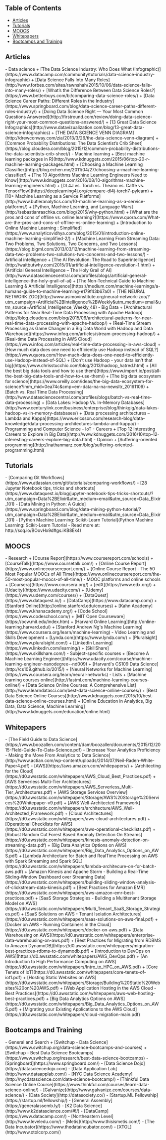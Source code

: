 ## Table of Contents
- <a href="#articles">Articles</a>
- <a href="#tutorials">Tutorials</a>
- <a href="#moocs">MOOCS</a>
- <a href="#whitepapers">Whitepapers</a>
- <a href="#bootcamps">Bootcamps and Training</a>

<h2><a name="articles">Articles</a></h2>
- Data science
    + [The Data Science Industry: Who Does What (Infographic)](https://www.datacamp.com/community/tutorials/data-science-industry-infographic)
    + [Data Science Falls Into Many Roles](http://www.forbes.com/sites/rawnshah/2015/10/06/data-science-falls-into-many-roles/)
    + [What’s the Difference Between Data Science Roles?](https://www.betterbuys.com/bi/comparing-data-science-roles/)
    + [Data Science Career Paths: Different Roles in the Industry](https://www.springboard.com/blog/data-science-career-paths-different-roles-industry/)
    + [Doing Data Science Right — Your Most Common Questions Answered](http://firstround.com/review/doing-data-science-right-your-most-common-questions-answered/)
    + [13 Great Data Science Infographics](http://www.datavizualization.com/blog/13-great-data-science-infographics)
    + [THE DATA SCIENCE VENN DIAGRAM](http://drewconway.com/zia/2013/3/26/the-data-science-venn-diagram)
    + [Common Probability Distributions: The Data Scientist’s Crib Sheet](https://blog.cloudera.com/blog/2015/12/common-probability-distributions-the-data-scientists-crib-sheet/)
- Machine learning
    + [Best machine learning packages in R](http://www.kdnuggets.com/2015/06/top-20-r-machine-learning-packages.html)
    + [Choosing a Machine Learning Classifier](http://blog.echen.me/2011/04/27/choosing-a-machine-learning-classifier/)
    + [The 10 Algorithms Machine Learning Engineers Need to Know](http://www.kdnuggets.com/2016/08/10-algorithms-machine-learning-engineers.html)
    + [DL4J vs. Torch vs. Theano vs. Caffe vs. TensorFlow](https://deeplearning4j.org/compare-dl4j-torch7-pylearn)
    + [10+ Machine Learning as a Service Platforms](http://www.butleranalytics.com/10-machine-learning-as-a-service-platforms/)
    + [Python, Machine Learning, and Language Wars](http://sebastianraschka.com/blog/2015/why-python.html)
    + [What are the pros and cons of offline vs. online learning?](https://www.quora.com/What-are-the-pros-and-cons-of-offline-vs-online-learning)
    + [Introduction to Online Machine Learning : Simplified](https://www.analyticsvidhya.com/blog/2015/01/introduction-online-machine-learning-simplified-2/)
    + [Machine Learning From Streaming Data: Two Problems, Two Solutions, Two Concerns, and Two Lessons](https://blog.bigml.com/2013/03/12/machine-learning-from-streaming-data-two-problems-two-solutions-two-concerns-and-two-lessons/)
- Artificial intelligence
    + [The AI Revolution: The Road to Superintelligence](http://waitbutwhy.com/2015/01/artificial-intelligence-revolution-1.html)
    + [Artificial General Intelligence – The Holy Grail of AI](http://www.datasciencecentral.com/profiles/blogs/artificial-general-intelligence-the-holy-grail-of-ai)
    + [The Non-Technical Guide to Machine Learning & Artificial Intelligence](https://medium.com/machine-learnings/a-humans-guide-to-machine-learning-e179f43b67a0)
    + [THE NEURAL NETWORK ZOO](http://www.asimovinstitute.org/neural-network-zoo/?utm_campaign=Artificial%2BIntelligence%2BWeekly&utm_medium=email&utm_source=Artificial_Intelligence_Weekly_48)
- Big Data
    + [Architectural Patterns for Near Real-Time Data Processing with Apache Hadoop](http://blog.cloudera.com/blog/2015/06/architectural-patterns-for-near-real-time-data-processing-with-apache-hadoop/)
    + [Real-Time Stream Processing as Game Changer in a Big Data World with Hadoop and Data Warehouse](https://www.infoq.com/articles/stream-processing-hadoop/)
    + [Real-time Data Processing in AWS Cloud](https://www.infoq.com/articles/real-time-data-processing-in-aws-cloud)
    + [How much data does one need to efficiently use Hadoop instead of SQL?](https://www.quora.com/How-much-data-does-one-need-to-efficiently-use-Hadoop-instead-of-SQL)
    + [Don't use Hadoop - your data isn't that big](https://www.chrisstucchio.com/blog/2013/hadoop_hatred.html)
    + [All the best big data tools and how to use them](https://www.import.io/post/all-the-best-big-data-tools-and-how-to-use-them/)
    + [The big data ecosystem for science](https://www.oreilly.com/ideas/the-big-data-ecosystem-for-science?imm_mid=0ea74c&cmp=em-data-na-na-newsltr_20161109)
    + [Batch vs. Real Time Data Processing](http://www.datasciencecentral.com/profiles/blogs/batch-vs-real-time-data-processing)
    + [Data Lakes: Hadoop Vs. In-Memory Databases](http://www.centurylink.com/business/enterprise/blog/thinkgig/data-lakes-hadoop-vs-in-memory-databases/)
    + [Data processing architectures – Lambda and Kappa](https://www.ericsson.com/research-blog/data-knowledge/data-processing-architectures-lambda-and-kappa/)
- Programming and Computer Science
- IoT
- Careers
    + [Top 12 Interesting Careers to Explore in Big Data](http://www.kdnuggets.com/2016/10/top-12-interesting-careers-explore-big-data.html)
- Opinion
    + [Suffering-oriented programming](http://nathanmarz.com/blog/suffering-oriented-programming.html)

<h2><a name="tutorials">Tutorials</a></h2>
- [Comparing Git Workflows](https://www.atlassian.com/git/tutorials/comparing-workflows/)
- [28 Jupyter Notebook tips, tricks and shortcuts](https://www.dataquest.io/blog/jupyter-notebook-tips-tricks-shortcuts/?utm_campaign=Data%2BElixir&utm_medium=email&utm_source=Data_Elixir_101)
- [Data Mining in Python: A Guide](https://www.springboard.com/blog/data-mining-python-tutorial/?utm_campaign=Data%2BElixir&utm_medium=email&utm_source=Data_Elixir_101)
- [Python Machine Learning: Scikit-Learn Tutorial](Python Machine Learning: Scikit-Learn Tutorial - Read more at: http://scq.io/BOovHx9d#gs.iKB8Ek4)

<h2><a name="moocs">MOOCS</a></h2>
- Research
    + [Course Report](https://www.coursereport.com/schools)
    + [CourseTalk](https://www.coursetalk.com/)
    + [Online Course Report](https://www.onlinecoursereport.com/)
    + [Online Course Report - The 50 Most Popular MOOCs of All Time](https://www.onlinecoursereport.com/the-50-most-popular-moocs-of-all-time/)
- MOOC platforms and online schools
    + [Coursera](https://www.coursera.org/)
    + [edX](https://www.edx.org/)
    + [Udacity](https://www.udacity.com/)
    + [Udemy](https://www.udemy.com/courses/)
    + [DataQuest](https://www.dataquest.io/)
    + [DataCamp](https://www.datacamp.com/)
    + [Stanford Online](http://online.stanford.edu/courses)
    + [Kahn Academy](https://www.khanacademy.org/)
    + [Code School](https://www.codeschool.com/)
    + [MIT Open Courseware](https://ocw.mit.edu/index.htm)
    + [Harvard Online Learning](http://online-learning.harvard.edu/)
    + [Stanford Andrew Ng's Machine Learning](https://www.coursera.org/learn/machine-learning)
- Video Learning and Skills Development
    + [Lynda.com](https://www.lynda.com/)
    + [Pluralsight](https://www.pluralsight.com/)
    + [LinkedIn Learning](https://www.linkedin.com/learning/)
    + [SkillShare](https://www.skillshare.com/)
- Subject-specific courses
    + [Become A Machine Learning Engineer](https://www.udacity.com/course/machine-learning-engineer-nanodegree--nd009)
    + [Harvard's CS109 Data Science](http://cs109.github.io/2015/)
    + [Neural Networks for Machine Learning](https://www.coursera.org/learn/neural-networks)
- Lists
    + [Machine learning courses online](http://fastml.com/machine-learning-courses-online/)
    + [Data Science Online Courses: A Comprehensive List](http://www.learndatasci.com/best-data-science-online-courses/)
    + [Best Data Science Online Courses](http://www.kdnuggets.com/2015/10/best-data-science-online-courses.html)
    + [Online Education in Analytics, Big Data, Data Science, Machine Learning](http://www.kdnuggets.com/education/online.html)

<h2><a name="whitepapers">Whitepapers</a></h2>
- [The Field Guide to Data Science](https://www.boozallen.com/content/dam/boozallen/documents/2015/12/2015-FIeld-Guide-To-Data-Science.pdf)
- [Increase Your Analytics Proficiency - Making the Move From Analytics to Data Science](http://www.actian.com/wp-content/uploads/2014/07/Neil-Raden-White-Paper4.pdf)
- [AWS](https://aws.amazon.com/whitepapers/)
    + [Architecting for the Cloud](https://d0.awsstatic.com/whitepapers/AWS_Cloud_Best_Practices.pdf)
    + [AWS Serverless Multi-Tier Architectures](https://d0.awsstatic.com/whitepapers/AWS_Serverless_Multi-Tier_Architectures.pdf)
    + [AWS Storage Services Overview](https://d0.awsstatic.com/whitepapers/Storage/AWS%20Storage%20Services%20Whitepaper-v9.pdf)
    + [AWS Well-Architected Framework](https://d0.awsstatic.com/whitepapers/architecture/AWS_Well-Architected_Framework.pdf)
    + [Cloud Architectures](https://d0.awsstatic.com/whitepapers/aws-cloud-architectures.pdf)
    + [Operational Checklists for AWS](https://d0.awsstatic.com/whitepapers/aws-operational-checklists.pdf)
    + [Robust Random Cut Forest Based Anomaly Detection On Streams](https://d0.awsstatic.com/whitepapers/kinesis-anomaly-detection-on-streaming-data.pdf)
    + [Big Data Analytics Options on AWS](https://d0.awsstatic.com/whitepapers/Big_Data_Analytics_Options_on_AWS.pdf)
    + [Lambda Architecture for Batch and RealTime Processing on AWS with Spark Streaming and Spark SQL](https://d0.awsstatic.com/whitepapers/lambda-architecure-on-for-batch-aws.pdf)
    + [Amazon Kinesis and Apache Storm - Building a Real-Time Sliding-Window Dashboard over Streaming Data](https://d0.awsstatic.com/whitepapers/building-sliding-window-analysis-of-clickstream-data-kinesis.pdf)
    + [Best Practices for Amazon EMR](https://d0.awsstatic.com/whitepapers/aws-amazon-emr-best-practices.pdf)
    + [SaaS Storage Strategies - Building a Multitenant Storage Model on AWS](https://d0.awsstatic.com/whitepapers/Multi_Tenant_SaaS_Storage_Strategies.pdf)
    + [SaaS Solutions on AWS - Tenant Isolation Architectures](https://d0.awsstatic.com/whitepapers/saas-solutions-on-aws-final.pdf)
    + [Docker on AWS - Running Containers in the Cloud](https://d0.awsstatic.com/whitepapers/docker-on-aws.pdf)
    + [Data Warehousing on AWS](https://d0.awsstatic.com/whitepapers/enterprise-data-warehousing-on-aws.pdf)
    + [Best Practices for Migrating from RDBMS to Amazon DynamoDB](https://d0.awsstatic.com/whitepapers/migration-best-practices-rdbms-to-dynamodb.pdf)
    + [Introduction to DevOps on AWS](https://d0.awsstatic.com/whitepapers/AWS_DevOps.pdf)
    + [An Introduction to High Performance Computing on AWS](https://d0.awsstatic.com/whitepapers/Intro_to_HPC_on_AWS.pdf)
    + [Core Tenets of IoT](https://d0.awsstatic.com/whitepapers/core-tenets-of-iot1.pdf)
    + [Hosting Static Websites on AWS](https://d0.awsstatic.com/whitepapers/Storage/Building%20Static%20Websites%20on%20AWS.pdf)
    + [Web Application Hosting in the AWS Cloud - Best Practices](https://d0.awsstatic.com/whitepapers/aws-web-hosting-best-practices.pdf)
    + [Big Data Analytics Options on AWS](https://d0.awsstatic.com/whitepapers/Big_Data_Analytics_Options_on_AWS.pdf)
    + [Migrating your Existing Applications to the AWS Cloud](https://d0.awsstatic.com/whitepapers/cloud-migration-main.pdf)

<h2><a name="bootcamps">Bootcamps and Training</a></h2>
- General and Search
    + [Switchup - Data Science](https://www.switchup.org/data-science-bootcamps-and-courses)
    + [Switchup - Best Data Science Bootcamps](https://www.switchup.org/research/best-data-science-bootcamps)
- [Springboard](https://www.springboard.com/)
- [Data Science Dojo](https://datasciencedojo.com)
- [Data Application Lab](http://www.dataapplab.com/)
- [NYC Data Science Academy](http://nycdatascience.com/data-science-bootcamp/)
- [Thinkful Data Science Online Course](https://www.thinkful.com/courses/learn-data-science-online/)
- [Galvanize](http://www.galvanize.com/courses/data-science/)
- [Data Society](http://datasociety.co/)
- [Startup.ML Fellowship](https://startup.ml/fellowship/)
- [General Assembly](https://generalassemb.ly/)
- [K2 Data Science](http://www.k2datascience.com/#!/)
- [DataCamp](https://www.datacamp.com/)
- [Northeastern Level](http://www.leveledu.com/)
- [Metis](http://www.thisismetis.com/)
- [The Data Incubator](https://www.thedataincubator.com/)
- [XTOL](http://www.xtolcorp.com/)
